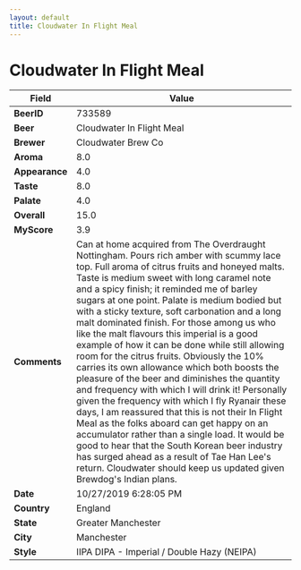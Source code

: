 ```yaml
---
layout: default
title: Cloudwater In Flight Meal
---
```


# Cloudwater In Flight Meal

| Field         | Value     |
|---------------|-----------|
| **BeerID** | 733589 |
| **Beer** | Cloudwater In Flight Meal |
| **Brewer** | Cloudwater Brew Co |
| **Aroma** | 8.0 |
| **Appearance** | 4.0 |
| **Taste** | 8.0 |
| **Palate** | 4.0 |
| **Overall** | 15.0 |
| **MyScore** | 3.9 |
| **Comments** | Can at home acquired from The Overdraught Nottingham. Pours rich amber with scummy lace top. Full aroma of citrus fruits and honeyed malts. Taste is medium sweet with long caramel note and a spicy finish; it reminded me of barley sugars at one point. Palate is medium bodied but with a sticky texture, soft carbonation and a long malt dominated finish. For those among us who like the malt flavours this imperial is a good example of how it can be done while still allowing room for the citrus fruits. Obviously the 10% carries its own allowance which both boosts the pleasure of the beer and diminishes the quantity and frequency with which I will drink it! Personally given the frequency with which I fly Ryanair these days, I am reassured that this is not their In Flight Meal as the folks aboard can get happy on an accumulator rather than a single load. It would be good to hear that the South Korean beer industry has surged ahead as a result of Tae Han Lee's return. Cloudwater should keep us updated given Brewdog's Indian plans. |
| **Date** | 10/27/2019 6:28:05 PM |
| **Country** | England |
| **State** | Greater Manchester |
| **City** | Manchester |
| **Style** | IIPA DIPA - Imperial / Double Hazy (NEIPA) |
